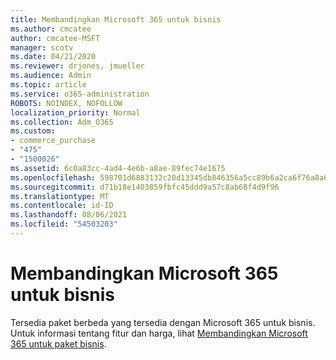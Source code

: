 ```yaml
---
title: Membandingkan Microsoft 365 untuk bisnis
ms.author: cmcatee
author: cmcatee-MSFT
manager: scotv
ms.date: 04/21/2020
ms.reviewer: drjones, jmueller
ms.audience: Admin
ms.topic: article
ms.service: o365-administration
ROBOTS: NOINDEX, NOFOLLOW
localization_priority: Normal
ms.collection: Adm_O365
ms.custom:
- commerce_purchase
- "475"
- "1500026"
ms.assetid: 6c0a83cc-4ad4-4e6b-a8ae-89fec74e1675
ms.openlocfilehash: 598701d6883132c20d13345db846356a5cc89b6a2ca6f76a8a6a05c57e494f8b
ms.sourcegitcommit: d71b18e1403859fbfc45ddd9a57c8ab68f4d9f96
ms.translationtype: MT
ms.contentlocale: id-ID
ms.lasthandoff: 08/06/2021
ms.locfileid: "54503203"
---
```

# <a name="compare-microsoft-365-for-business"></a>Membandingkan Microsoft 365 untuk bisnis

Tersedia paket berbeda yang tersedia dengan Microsoft 365 untuk bisnis. Untuk informasi tentang fitur dan harga, lihat [Membandingkan Microsoft 365 untuk paket bisnis](https://www.microsoft.com/microsoft-365/business/compare-all-microsoft-365-business-products).  